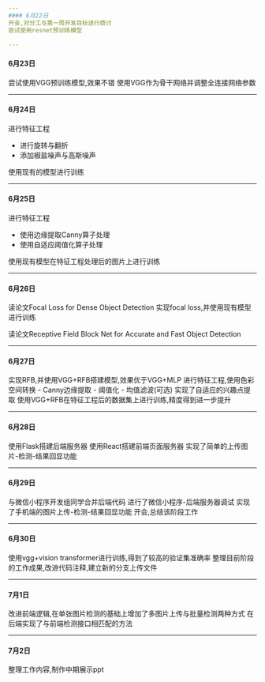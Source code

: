```yaml
---
#### 6月22日
开会,对分工与第一周开发目标进行商讨
尝试使用resnet预训练模型

---
```

#### 6月23日
尝试使用VGG预训练模型,效果不错
使用VGG作为骨干网络并调整全连接网络参数

---
#### 6月24日
进行特征工程
- 进行旋转与翻折
- 添加椒盐噪声与高斯噪声

使用现有的模型进行训练

---
#### 6月25日
进行特征工程
- 使用边缘提取Canny算子处理
- 使用自适应阈值化算子处理

使用现有模型在特征工程处理后的图片上进行训练

---
#### 6月26日
读论文Focal Loss for Dense Object Detection
实现focal loss,并使用现有模型进行训练

读论文Receptive Field Block Net for Accurate and Fast Object Detection

---
#### 6月27日
实现RFB,并使用VGG+RFB搭建模型,效果优于VGG+MLP
进行特征工程,使用色彩空间转换 - Canny边缘提取 - 阈值化 - 均值滤波(可选) 实现了自适应的兴趣点提取
使用VGG+RFB在特征工程后的数据集上进行训练,精度得到进一步提升

---
#### 6月28日
使用Flask搭建后端服务器
使用React搭建前端页面服务器
实现了简单的上传图片-检测-结果回显功能

---
#### 6月29日
与微信小程序开发组同学合并后端代码
进行了微信小程序-后端服务器调试
实现了手机端的图片上传-检测-结果回显功能
开会,总结该阶段工作

---
#### 6月30日
使用vgg+vision transformer进行训练,得到了较高的验证集准确率
整理目前阶段的工作成果,改进代码注释,建立新的分支上传文件

---
#### 7月1日
改进前端逻辑,在单张图片检测的基础上增加了多图片上传与批量检测两种方式
在后端实现了与前端检测接口相匹配的方法

---
#### 7月2日
整理工作内容,制作中期展示ppt
